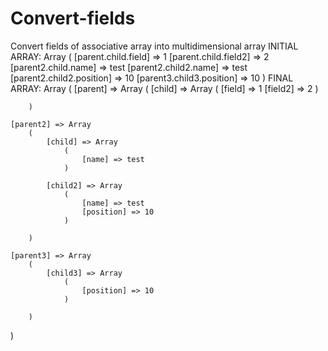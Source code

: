 # Convert-fields
Convert fields of associative array into multidimensional array
INITIAL ARRAY:
Array
(
    [parent.child.field] => 1
    [parent.child.field2] => 2
    [parent2.child.name] => test
    [parent2.child2.name] => test
    [parent2.child2.position] => 10
    [parent3.child3.position] => 10
)
FINAL ARRAY:
Array
(
    [parent] => Array
        (
            [child] => Array
                (
                    [field] => 1
                    [field2] => 2
                )

        )

    [parent2] => Array
        (
            [child] => Array
                (
                    [name] => test
                )

            [child2] => Array
                (
                    [name] => test
                    [position] => 10
                )

        )

    [parent3] => Array
        (
            [child3] => Array
                (
                    [position] => 10
                )

        )

)
